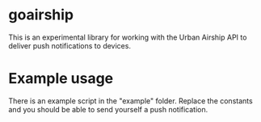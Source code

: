 goairship
=========

This is an experimental library for working with the Urban Airship API to
deliver push notifications to devices.

Example usage
=============

There is an example script in the "example" folder. Replace the constants and
you should be able to send yourself a push notification.